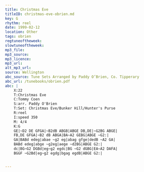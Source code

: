 ```yaml
---
title: Christmas Eve
titleID: christmas-eve-obrien.md
key: G
rhythm: reel
date: 1999-02-12
location: Other
tags: obrien
regtuneoftheweek:
slowtuneoftheweek:
mp3_file:
mp3_source:
mp3_licence:
mp3_url:
alt_mp3_url:
source: Wellington
abc_source: Tune Sets Arranged by Paddy O’Brien, Co. Tipperary
abc_url: /tunebooks/obrien.pdf
abc: |
    X:22
    T:Christmas Eve
    C:Tommy Coen
    S:arr. Paddy O'Brien
    T:Set: Christmas Eve/Bunker Hill/Hunter's Purse
    R:reel
    I:speed 350
    M: 4/4
    K:G
    GE|~D2 DE GFGA|~B2dB ABGB|ABGE DB,DE|~G2BG ABGE|
    FB,DE GFGA|~B2 dB ABGA|BA~A2 GEBG|ABGE ~G2:|
    GA|BABd edeg|abae ~g2 eg|abag gfge|dedB ~A2 GA|
    BABd edeg|abge ~g2eg|aege ~d2BG|ABGE G2:|
    dc|BG~G2 DGBd|eg~g2 egdc|BG ~G2 dGBG|EA~A2 DAFA|
    BGGF ~G2Bd|eg~g2 egdg|bgag egdB|ABGE G2:|
    

---
```

